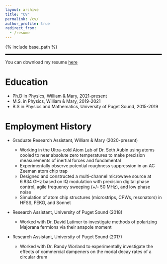 ```yaml
---
layout: archive
title: "CV"
permalink: /cv/
author_profile: true
redirect_from:
  - /resume
---
```


{% include base_path %}
<hr style="height: 4px; border: none; background-color: black;">

You can download my resume <a href="/files/Resume_William_Miyahira__Short_.pdf" target="_blank">here</a>

Education
======
* Ph.D in Physics, William & Mary, 2021-present 
* M.S. in Physics, William & Mary, 2019-2021 
* B.S in Physics and Mathematics, University of Puget Sound, 2015-2019 

Employment History
======
* Graduate Research Assistant, William & Mary (2020-present)
    * Working in the Ultra-cold Atom Lab of Dr. Seth Aubin using atoms cooled to near absolute zero temperatures to make precision measurements of inertial forces and fundamental 
    * Experimentally observe potential roughness suppression in an AC Zeeman atom chip trap
    * Designed and constructed a multi-channel microwave source at 6.834 GHz based on IQ modulation with precision digital phase control, agile frequency sweeping (+/- 50 MHz), and low phase noise
    * Simulation of atom chip structures (microstrips, CPWs, resonators) in HFSS, FEKO, and Sonnet

* Research Assistant, University of Puget Sound (2018)
    * Worked with Dr. David Latimer to investigate methods of polarizing Majorana fermions via their anapole moment

* Research Assistant, University of Puget Sound (2017)
    * Worked with Dr. Randy Worland to experimentally investigate the effects of commercial dampeners on the modal decay rates of a circular drum
